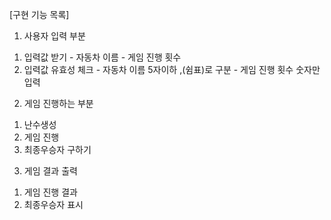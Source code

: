 [구현 기능 목록]
1. 사용자 입력 부분
  1) 입력값 받기
    - 자동차 이름
    - 게임 진행 횟수
  2) 입력값 유효성 체크
    - 자동차 이름
      5자이하
      ,(쉼표)로 구분
    - 게임 진행 횟수
      숫자만입력
2. 게임 진행하는 부분
  1) 난수생성
  2) 게임 진행
  3) 최종우승자 구하기
3. 게임 결과 출력
  1) 게임 진행 결과
  2) 최종우승자 표시
